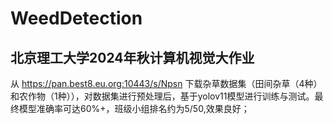 # WeedDetection
## 北京理工大学2024年秋计算机视觉大作业  
从 https://pan.best8.eu.org:10443/s/Npsn 下载杂草数据集（田间杂草（4种）和农作物（1种）），对数据集进行预处理后，基于yolov11模型进行训练与测试。最终模型准确率可达60%+，班级小组排名约为5/50,效果良好；
